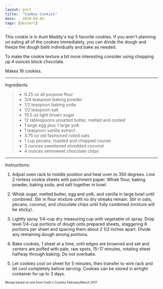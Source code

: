 ```yaml
---
layout: post
title:  "Cowboy Cookies"
date:   2020-04-02
tags: [dessert]
---
```


This cookie is in Aunt Maddy's top 5 favorite cookies. If you aren't planning on eating all of the cookies immediately, you can divide the dough and freeze the dough balls individually and bake as needed.

To make the cookie texture a bit more interesting consider using chopping up 4 ounces block chocolate.

Makes 16 cookies.

---

Ingredients

> * 6.25 oz all purpose flour
> * 3/4 teaspoon baking powder
> * 1/2 teaspoon baking soda
> * 1/2 teaspoon salt
> * 10.5 oz light brown sugar
> * 12 tablespoons unsalted butter, melted and cooled
> * 1 large egg plus 1 large yolk
> * 1 teaspoon vanilla extract
> * 3.75 oz old fashioned rolled oats
> * 1 cup pecans, toasted and chopped course
> * 3 ounces sweetened shredded coconut
> * 4 ounces semisweet chocolate chips

---

Instructions:

1. Adjust oven rack to middle position and heat oven to 350 degrees. Line 2 rimless cookie sheets with parchment paper. Whisk flour, baking powder, baking soda, and salt together in bowl.

1. Whisk sugar, melted butter, egg and yolk, and vanilla in large bowl until combined. Stir in flour mixture until no dry streaks remain. Stir in oats, pecans, coconut, and chocolate chips until fully combined (mixture will be sticky).

1. Lightly spray 1/4-cup dry measuring cup with vegetable oil spray. Drop level 1/4-cup portions of dough onto prepared sheets, staggering 8 portions per sheet and spacing them about 2 1/2 inches apart. Divide any remaining dough among portions.

1. Bake cookies, 1 sheet at a time, until edges are browned and set and centers are puffed with pale, raw spots, 15-17 minutes, rotating sheet halfway through baking. Do not overbake.

1. Let cookies cool on sheet for 5 minutes, then transfer to wire rack and let cool completely before serving. Cookies can be stored in airtight container for up to 3 days.


<font size=1>Recipe based on one from Cook's Country February/March 2017
